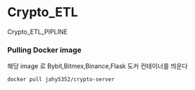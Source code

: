 # Crypto_ETL
Crypto_ETL_PIPLINE



### Pulling Docker image


해당 image 로 Bybit,Bitmex,Binance,Flask 도커 컨테이너를 띄운다

````
docker pull jahy5352/crypto-server
````

